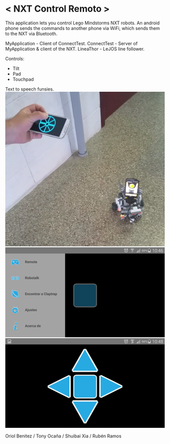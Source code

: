 # < NXT Control Remoto >
This application lets you control Lego Mindstorms NXT robots.
An android phone sends the commands to another phone via WiFi, which sends them to the NXT via Bluetooth.

MyApplication - Client of ConnectTest.
ConnectTest - Server of MyApplication & client of the NXT.
LineaThor - LeJOS line follower.

Controls:
  - Tilt
  - Pad
  - Touchpad

Text to speech funsies.
![Robot](/ConnectTest/1.png?raw=true "Look how cute he is")
![UI](/ConnectTest/2.png?raw=true "Drawer options")
![Pad](/ConnectTest/3.png?raw=true "Pad example")


Oriol Benitez / Tony Ocaña / Shuibai Xia / Rubén Ramos
